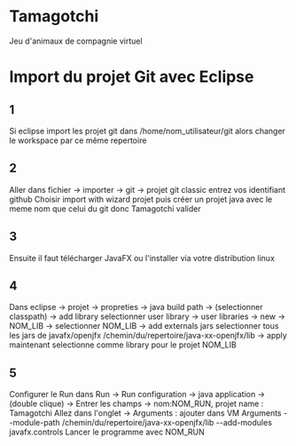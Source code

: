 # Tamagotchi
Jeu d'animaux de compagnie virtuel

# Import du projet Git avec Eclipse

## 1
Si eclipse import les projet git dans /home/nom_utilisateur/git
alors changer le workspace par ce même repertoire

## 2
Aller dans fichier -> importer -> git -> projet git classic
entrez vos identifiant github
Choisir import with wizard projet puis créer un projet java avec le meme nom que celui du git donc Tamagotchi valider

## 3
Ensuite il faut télécharger JavaFX ou l'installer via votre distribution linux

## 4
Dans eclipse -> projet -> propreties -> java build path -> (selectionner classpath) -> add library
selectionner user library -> user libraries -> new -> NOM_LIB -> selectionner NOM_LIB -> add externals jars
selectionner tous les jars de javafx/openjfx /chemin/du/repertoire/java-xx-openjfx/lib -> apply
maintenant selectionne comme library pour le projet NOM_LIB

## 5
Configurer le Run dans Run -> Run configuration -> java application -> (double clique) -> Entrer les champs -> 
nom:NOM_RUN, projet name : Tamagotchi
Allez dans l'onglet -> Arguments : ajouter dans VM Arguments --module-path /chemin/du/repertoire/java-xx-openjfx/lib --add-modules javafx.controls
Lancer le programme avec NOM_RUN
